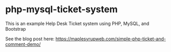 # php-mysql-ticket-system

This is an example Help Desk Ticket system using PHP, MySQL, and Bootstrap

See the blog post here: https://maplesyrupweb.com/simple-php-ticket-and-comment-demo/
